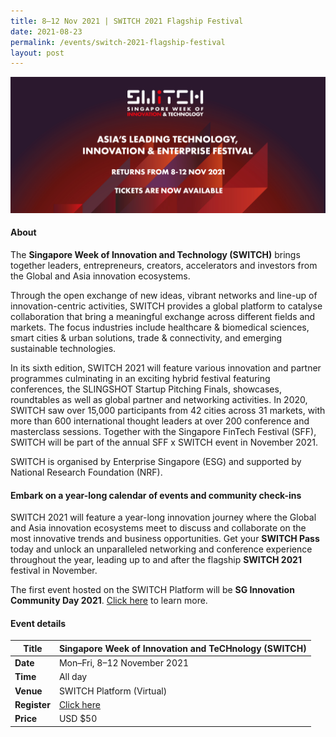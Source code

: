 ```yaml
---
title: 8–12 Nov 2021 | SWITCH 2021 Flagship Festival
date: 2021-08-23
permalink: /events/switch-2021-flagship-festival
layout: post
---
```


![Alt text for image on Isomer site](/images/switch_2021_launch_event_banner.jpg)

#### About

The **Singapore Week of Innovation and Technology (SWITCH)** brings together leaders, entrepreneurs, creators, accelerators and investors from the Global and Asia innovation ecosystems.

Through the open exchange of new ideas, vibrant networks and line-up of innovation-centric activities, SWITCH provides a global platform to catalyse collaboration that bring a meaningful exchange across different fields and markets. The focus industries include healthcare & biomedical sciences, smart cities & urban solutions, trade & connectivity, and emerging sustainable technologies.

In its sixth edition, SWITCH 2021 will feature various innovation and partner programmes culminating in an exciting hybrid festival featuring conferences, the SLINGSHOT Startup Pitching Finals, showcases, roundtables as well as global partner and networking activities. In 2020, SWITCH saw over 15,000 participants from 42 cities across 31 markets, with more than 600 international thought leaders at over 200 conference and masterclass sessions. Together with the Singapore FinTech Festival (SFF), SWITCH will be part of the annual SFF x SWITCH event in November 2021.

SWITCH is organised by Enterprise Singapore (ESG) and supported by National Research Foundation (NRF).


#### Embark on a year-long calendar of events and community check-ins

SWITCH 2021 will feature a year-long innovation journey where the Global and Asia innovation ecosystems meet to discuss and collaborate on the most innovative trends and business opportunities. Get your **SWITCH Pass** today and unlock an unparalleled networking and conference experience throughout the year, leading up to and after the flagship **SWITCH 2021** festival in November.

The first event hosted on the SWITCH Platform will be **SG Innovation Community Day 2021**. [Click here](/events/sg-innovation-community-day-2021) to learn more.


#### Event details


| **Title** | Singapore Week of Innovation and TeCHnology (SWITCH) |
| -------- | -------- |
|**Date** | Mon–Fri, 8–12 November 2021 
| **Time**    | All day |
|**Venue** | SWITCH Platform (Virtual)
| **Register** | [Click here](https://events.hubilo.com/switchsg/register) |
|**Price** | USD $50